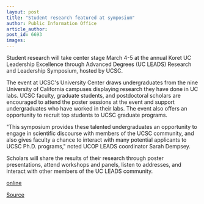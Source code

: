 ```yaml
---
layout: post
title: "Student research featured at symposium"
author: Public Information Office
article_author: 
post_id: 6693
images:
---
```


<a name="content" id="content"></a>
<p>
  Student research will take center stage March 4-5 at the annual Koret UC Leadership Excellence through Advanced Degrees (UC LEADS) Research and Leadership Symposium, hosted by UCSC.
</p>
<p>
  The event at UCSC's University Center draws undergraduates from the nine University of California campuses displaying research they have done in UC labs. UCSC faculty, graduate students, and postdoctoral scholars are encouraged to attend the poster sessions at the event and support undergraduates who have worked in their labs. The event also offers an opportunity to recruit top students to UCSC graduate programs.
</p>
<p>
  "This symposium provides these talented undergraduates an opportunity to engage in scientific discourse with members of the UCSC community, and also gives faculty a chance to interact with many potential applicants to UCSC Ph.D. programs," noted UCOP LEADS coordinator Sarah Dempsey.
</p>
<p>
  Scholars will share the results of their research through poster presentations, attend workshops and panels, listen to addresses, and interact with other members of the UC LEADS community.
</p><a href="http://www.ucop.edu/ucleads/">online</a>
<p><a href="http://www1.ucsc.edu/currents/05-06/02-27/brief-symposium.asp" title="Permalink to brief-symposium">Source</a></p>
